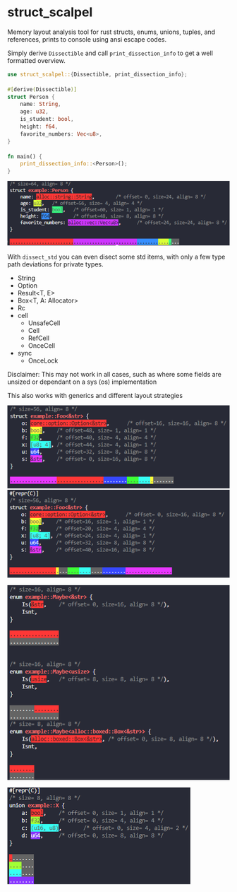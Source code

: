 # struct_scalpel
Memory layout analysis tool for rust structs, enums, unions, tuples, and references, prints to console using ansi escape codes.

Simply derive `Dissectible` and call `print_dissection_info` to get a well formatted overview.

```rs
use struct_scalpel::{Dissectible, print_dissection_info};

#[derive(Dissectible)]
struct Person {
    name: String,
    age: u32,
    is_student: bool,
    height: f64,
    favorite_numbers: Vec<u8>,
}

fn main() {
    print_dissection_info::<Person>();
}
```

![](img/person.png)

With `dissect_std` you can even disect some std items, with only a few type path deviations for private types.
- String
- Option<T>
- Result<T, E>
- Box<T, A: Allocator>
- Rc<T>
- cell
    - UnsafeCell<T>
    - Cell<T>
    - RefCell<T>
    - OnceCell<T>
- sync
    - OnceLock<T>

Disclaimer: This may not work in all cases, such as where some fields are unsized or dependant on a sys (os) implementation

This also works with generics and different layout strategies

![](img/struct_foo.png)
![](img/c_struct_foo.png)

![](img/2enum.png)

![](img/union.png)